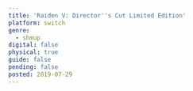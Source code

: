 ```yaml
---
title: 'Raiden V: Director''s Cut Limited Edition'
platform: switch
genre:
  - shmup
digital: false
physical: true
guide: false
pending: false
posted: 2019-07-29
---
```

